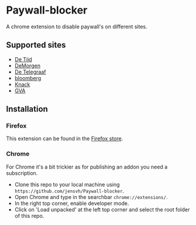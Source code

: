 # Paywall-blocker
 A chrome extension to disable paywall's on different sites.

## Supported sites
 * [De Tijd](https://www.tijd.be/)
 * [DeMorgen](https://www.demorgen.be/)
 * [De Telegraaf](https://www.telegraaf.nl/)
 * [bloomberg](https://www.bloomberg.com/)
 * [Knack](https://www.knack.be/)
 * [GVA](https://gva.be/)
 
## Installation

### Firefox

This extension can be found in the [Firefox store](https://addons.mozilla.org/nl/firefox/addon/paywall-blocker/).

### Chrome

For Chrome it's a bit trickier as for publishing an addon you need a subscription.
 - Clone this repo to your local machine using `https://github.com/jensvh/Paywall-blocker`.
 - Open Chrome and type in the searchbar `chrome://extensions/`.
 - In the right top corner, enable developer mode.
 - Click on 'Load unpacked' at the left top corner and select the root folder of this repo.